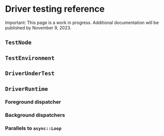 # Driver testing reference

Important: This page is a work in progress.
Additional documentation will be published by November 9, 2023.

## `TestNode`

## `TestEnvironment`

## `DriverUnderTest`

## `DriverRuntime`

### Foreground dispatcher

### Background dispatchers

### Parallels to `async::Loop`
